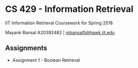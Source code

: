 # CS 429 - Information Retrieval
IIT Information Retrieval Coursework for Spring 2018

Mayank Bansal
A20392482 | mbansal5@hawk.iit.edu

## Assignments
* Assignment 1 - Boolean Retrieval
